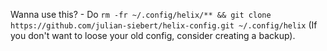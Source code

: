 Wanna use this? - Do `rm -fr ~/.config/helix/** && git clone https://github.com/julian-siebert/helix-config.git ~/.config/helix`
(If you don't want to loose your old config, consider creating a backup).
